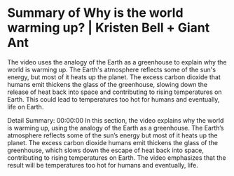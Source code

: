# Summary of Why is the world warming up? | Kristen Bell + Giant Ant

The video uses the analogy of the Earth as a greenhouse to explain why the world is warming up. The Earth's atmosphere reflects some of the sun's energy, but most of it heats up the planet. The excess carbon dioxide that humans emit thickens the glass of the greenhouse, slowing down the release of heat back into space and contributing to rising temperatures on Earth. This could lead to temperatures too hot for humans and eventually, life on Earth.

Detail Summary: 
00:00:00
In this section, the video explains why the world is warming up, using the analogy of the Earth as a greenhouse. The Earth’s atmosphere reflects some of the sun’s energy but most of it heats up the planet. The excess carbon dioxide humans emit thickens the glass of the greenhouse, which slows down the escape of heat back into space, contributing to rising temperatures on Earth. The video emphasizes that the result will be temperatures too hot for humans and eventually, life.


